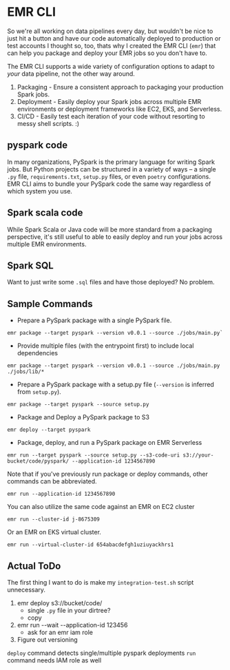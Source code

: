 # EMR CLI

So we're all working on data pipelines every day, but wouldn't be nice to just hit a button and have our code automatically deployed to production or test accounts I thought so, too, thats why I created the EMR CLI (`emr`) that can help you package and deploy your EMR jobs so you don't have to.

The EMR CLI supports a wide variety of configuration options to adapt to _your_ data pipeline, not the other way around.

1. Packaging - Ensure a consistent approach to packaging your production Spark jobs.
2. Deployment - Easily deploy your Spark jobs across multiple EMR environments or deployment frameworks like EC2, EKS, and Serverless.
3. CI/CD - Easily test each iteration of your code without resorting to messy shell scripts. :)

## pyspark code

In many organizations, PySpark is the primary language for writing Spark jobs. But Python projects can be structured in a variety of ways – a single `.py` file, `requirements.txt`, `setup.py` files, or even `poetry` configurations. EMR CLI aims to bundle your PySpark code the same way regardless of which system you use.

## Spark scala code

While Spark Scala or Java code will be more standard from a packaging perspective, it's still useful to able to easily deploy and run your jobs across multiple EMR environments.

## Spark SQL

Want to just write some `.sql` files and have those deployed? No problem.

## Sample Commands

- Prepare a PySpark package with a single PySpark file.

```shell
emr package --target pyspark --version v0.0.1 --source ./jobs/main.py`
```

- Provide multiple files (with the entrypoint first) to include local dependencies

```shell
emr package --target pyspark --version v0.0.1 --source ./jobs/main.py ./jobs/lib/*
```

- Prepare a PySpark package with a setup.py file (`--version` is inferred from `setup.py`).

```shell
emr package --target pyspark --source setup.py
```

- Package and Deploy a PySpark package to S3

```shell
emr deploy --target pyspark
```

- Package, deploy, and run a PySpark package on EMR Serverless

```shell
emr run --target pyspark --source setup.py --s3-code-uri s3://your-bucket/code/pyspark/ --application-id 1234567890
```

Note that if you've previously run package or deploy commands, other commands can be abbreviated.

```shell
emr run --application-id 1234567890
```

You can also utilize the same code against an EMR on EC2 cluster

```shell
emr run --cluster-id j-8675309
```

Or an EMR on EKS virtual cluster.

```shell
emr run --virtual-cluster-id 654abacdefgh1uziuyackhrs1
```

## Actual ToDo

The first thing I want to do is make my `integration-test.sh` script unnecessary. 

1. emr deploy s3://bucket/code/
    - single `.py` file in your dirtree?
    - copy
2. emr run --wait --application-id 123456
    - ask for an emr iam role
3. Figure out versioning


`deploy` command detects single/multiple pyspark deployments
`run` command needs IAM role as well